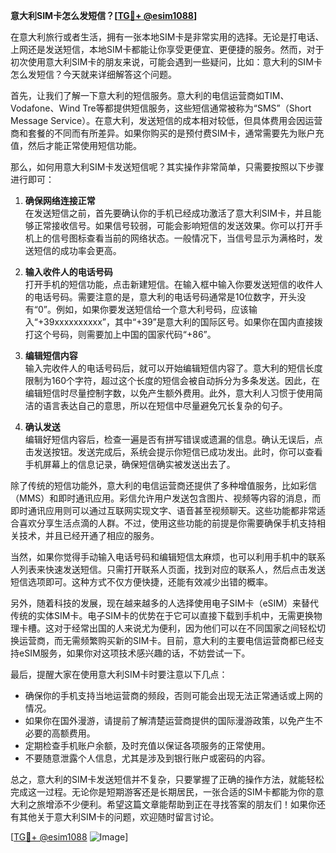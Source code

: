 **意大利SIM卡怎么发短信？[[TG💪+ @esim1088](https://t.me/s/esim1088)]**

在意大利旅行或者生活，拥有一张本地SIM卡是非常实用的选择。无论是打电话、上网还是发送短信，本地SIM卡都能让你享受更便宜、更便捷的服务。然而，对于初次使用意大利SIM卡的朋友来说，可能会遇到一些疑问，比如：意大利的SIM卡怎么发短信？今天就来详细解答这个问题。

首先，让我们了解一下意大利的短信服务。意大利的电信运营商如TIM、Vodafone、Wind Tre等都提供短信服务，这些短信通常被称为“SMS”（Short Message Service）。在意大利，发送短信的成本相对较低，但具体费用会因运营商和套餐的不同而有所差异。如果你购买的是预付费SIM卡，通常需要先为账户充值，然后才能正常使用短信功能。

那么，如何用意大利SIM卡发送短信呢？其实操作非常简单，只需要按照以下步骤进行即可：

1. **确保网络连接正常**  
   在发送短信之前，首先要确认你的手机已经成功激活了意大利SIM卡，并且能够正常接收信号。如果信号较弱，可能会影响短信的发送效果。你可以打开手机上的信号图标查看当前的网络状态。一般情况下，当信号显示为满格时，发送短信的成功率会更高。

2. **输入收件人的电话号码**  
   打开手机的短信功能，点击新建短信。在输入框中输入你要发送短信的收件人的电话号码。需要注意的是，意大利的电话号码通常是10位数字，开头没有“0”。例如，如果你要发送短信给一个意大利号码，应该输入“+39xxxxxxxxxx”，其中“+39”是意大利的国际区号。如果你在国内直接拨打这个号码，则需要加上中国的国家代码“+86”。

3. **编辑短信内容**  
   输入完收件人的电话号码后，就可以开始编辑短信内容了。意大利的短信长度限制为160个字符，超过这个长度的短信会被自动拆分为多条发送。因此，在编辑短信时尽量控制字数，以免产生额外费用。此外，意大利人习惯于使用简洁的语言表达自己的意思，所以在短信中尽量避免冗长复杂的句子。

4. **确认发送**  
   编辑好短信内容后，检查一遍是否有拼写错误或遗漏的信息。确认无误后，点击发送按钮。发送完成后，系统会提示你短信已成功发出。此时，你可以查看手机屏幕上的信息记录，确保短信确实被发送出去了。

除了传统的短信功能外，意大利的电信运营商还提供了多种增值服务，比如彩信（MMS）和即时通讯应用。彩信允许用户发送包含图片、视频等内容的消息，而即时通讯应用则可以通过互联网实现文字、语音甚至视频聊天。这些功能都非常适合喜欢分享生活点滴的人群。不过，使用这些功能的前提是你需要确保手机支持相关技术，并且已经开通了相应的服务。

当然，如果你觉得手动输入电话号码和编辑短信太麻烦，也可以利用手机中的联系人列表来快速发送短信。只需打开联系人页面，找到对应的联系人，然后点击发送短信选项即可。这种方式不仅方便快捷，还能有效减少出错的概率。

另外，随着科技的发展，现在越来越多的人选择使用电子SIM卡（eSIM）来替代传统的实体SIM卡。电子SIM卡的优势在于它可以直接下载到手机中，无需更换物理卡槽。这对于经常出国的人来说尤为便利，因为他们可以在不同国家之间轻松切换运营商，而无需频繁购买新的SIM卡。目前，意大利的主要电信运营商都已经支持eSIM服务，如果你对这项技术感兴趣的话，不妨尝试一下。

最后，提醒大家在使用意大利SIM卡时要注意以下几点：
- 确保你的手机支持当地运营商的频段，否则可能会出现无法正常通话或上网的情况。
- 如果你在国外漫游，请提前了解清楚运营商提供的国际漫游政策，以免产生不必要的高额费用。
- 定期检查手机账户余额，及时充值以保证各项服务的正常使用。
- 不要随意泄露个人信息，尤其是涉及到银行账户或密码的内容。

总之，意大利的SIM卡发送短信并不复杂，只要掌握了正确的操作方法，就能轻松完成这一过程。无论你是短期游客还是长期居民，一张合适的SIM卡都能为你的意大利之旅增添不少便利。希望这篇文章能帮助到正在寻找答案的朋友们！如果你还有其他关于意大利SIM卡的问题，欢迎随时留言讨论。

[[TG💪+ @esim1088](https://t.me/s/esim1088) ![Image](https://i.postimg.cc/4NQfJmqS/Snipaste-2025-05-13-00-14-12.png)]